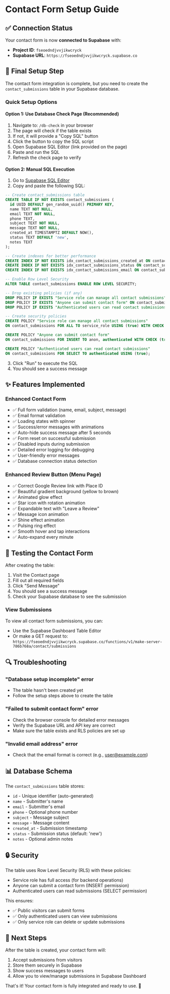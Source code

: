 # Contact Form Setup Guide

## ✅ Connection Status
Your contact form is now **connected to Supabase** with:
- **Project ID**: `fseoedndjvvjikwcryck`
- **Supabase URL**: `https://fseoedndjvvjikwcryck.supabase.co`

## 🔧 Final Setup Step

The contact form integration is complete, but you need to create the `contact_submissions` table in your Supabase database.

### Quick Setup Options

#### Option 1: Use Database Check Page (Recommended)
1. Navigate to: `/db-check` in your browser
2. The page will check if the table exists
3. If not, it will provide a "Copy SQL" button
4. Click the button to copy the SQL script
5. Open Supabase SQL Editor (link provided on the page)
6. Paste and run the SQL
7. Refresh the check page to verify

#### Option 2: Manual SQL Execution
1. Go to [Supabase SQL Editor](https://supabase.com/dashboard/project/fseoedndjvvjikwcryck/sql)
2. Copy and paste the following SQL:

```sql
-- Create contact_submissions table
CREATE TABLE IF NOT EXISTS contact_submissions (
  id UUID DEFAULT gen_random_uuid() PRIMARY KEY,
  name TEXT NOT NULL,
  email TEXT NOT NULL,
  phone TEXT,
  subject TEXT NOT NULL,
  message TEXT NOT NULL,
  created_at TIMESTAMPTZ DEFAULT NOW(),
  status TEXT DEFAULT 'new',
  notes TEXT
);

-- Create indexes for better performance
CREATE INDEX IF NOT EXISTS idx_contact_submissions_created_at ON contact_submissions(created_at DESC);
CREATE INDEX IF NOT EXISTS idx_contact_submissions_status ON contact_submissions(status);
CREATE INDEX IF NOT EXISTS idx_contact_submissions_email ON contact_submissions(email);

-- Enable Row Level Security
ALTER TABLE contact_submissions ENABLE ROW LEVEL SECURITY;

-- Drop existing policies (if any)
DROP POLICY IF EXISTS "Service role can manage all contact submissions" ON contact_submissions;
DROP POLICY IF EXISTS "Anyone can submit contact form" ON contact_submissions;
DROP POLICY IF EXISTS "Authenticated users can read contact submissions" ON contact_submissions;

-- Create security policies
CREATE POLICY "Service role can manage all contact submissions"
ON contact_submissions FOR ALL TO service_role USING (true) WITH CHECK (true);

CREATE POLICY "Anyone can submit contact form"
ON contact_submissions FOR INSERT TO anon, authenticated WITH CHECK (true);

CREATE POLICY "Authenticated users can read contact submissions"
ON contact_submissions FOR SELECT TO authenticated USING (true);
```

3. Click "Run" to execute the SQL
4. You should see a success message

## ✨ Features Implemented

### Enhanced Contact Form
- ✅ Full form validation (name, email, subject, message)
- ✅ Email format validation
- ✅ Loading states with spinner
- ✅ Success/error messages with animations
- ✅ Auto-hide success message after 5 seconds
- ✅ Form reset on successful submission
- ✅ Disabled inputs during submission
- ✅ Detailed error logging for debugging
- ✅ User-friendly error messages
- ✅ Database connection status detection

### Enhanced Review Button (Menu Page)
- ✅ Correct Google Review link with Place ID
- ✅ Beautiful gradient background (yellow to brown)
- ✅ Animated glow effect
- ✅ Star icon with rotation animation
- ✅ Expandable text with "Leave a Review"
- ✅ Message icon animation
- ✅ Shine effect animation
- ✅ Pulsing ring effect
- ✅ Smooth hover and tap interactions
- ✅ Auto-expand every minute

## 🧪 Testing the Contact Form

After creating the table:

1. Visit the Contact page
2. Fill out all required fields
3. Click "Send Message"
4. You should see a success message
5. Check your Supabase database to see the submission

### View Submissions
To view all contact form submissions, you can:
- Use the Supabase Dashboard Table Editor
- Or make a GET request to: `https://fseoedndjvvjikwcryck.supabase.co/functions/v1/make-server-786b768a/contact/submissions`

## 🔍 Troubleshooting

### "Database setup incomplete" error
- The table hasn't been created yet
- Follow the setup steps above to create the table

### "Failed to submit contact form" error
- Check the browser console for detailed error messages
- Verify the Supabase URL and API key are correct
- Make sure the table exists and RLS policies are set up

### "Invalid email address" error
- Check that the email format is correct (e.g., user@example.com)

## 📊 Database Schema

The `contact_submissions` table stores:
- `id` - Unique identifier (auto-generated)
- `name` - Submitter's name
- `email` - Submitter's email
- `phone` - Optional phone number
- `subject` - Message subject
- `message` - Message content
- `created_at` - Submission timestamp
- `status` - Submission status (default: 'new')
- `notes` - Optional admin notes

## 🔒 Security

The table uses Row Level Security (RLS) with these policies:
- Service role has full access (for backend operations)
- Anyone can submit a contact form (INSERT permission)
- Authenticated users can read submissions (SELECT permission)

This ensures:
- ✅ Public visitors can submit forms
- ✅ Only authenticated users can view submissions
- ✅ Only service role can delete or update submissions

## 📝 Next Steps

After the table is created, your contact form will:
1. Accept submissions from visitors
2. Store them securely in Supabase
3. Show success messages to users
4. Allow you to view/manage submissions in Supabase Dashboard

That's it! Your contact form is fully integrated and ready to use. 🎉
